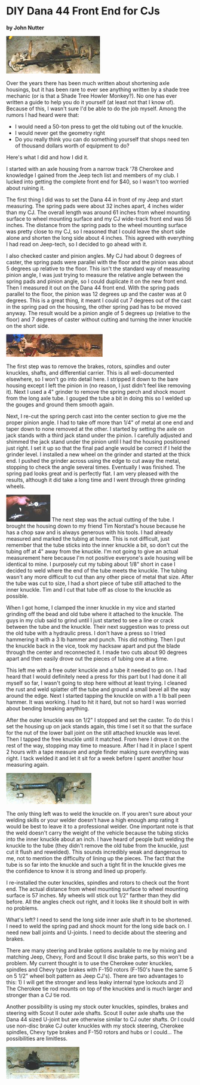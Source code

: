# DIY Dana 44 Front End for CJs

**by John Nutter**

[![Cherokee Dana 44 before cutting](/images/axle/updates/sjd44front1_.jpg)](/images/axle/updates/sjd44front1.jpg)

Over the years there has been much written about shortening axle housings, but it has been rare to ever see anything written by a shade tree mechanic (or is that a Shade Tree Howler Monkey?). No one has ever written a guide to help you do it yourself (at least not that I know of). Because of this, I wasn\'t sure I\'d be able to do the job myself. Among the rumors I had heard were that:

-   I would need a 50-ton press to get the old tubing out of the knuckle.
-   I would never get the geometry right
-   Do you really think you can do something yourself that shops need ten of thousand dollars worth of equipment to do?

Here\'s what I did and how I did it.

I started with an axle housing from a narrow track \'78 Cherokee and knowledge I gained from the Jeep tech list and members of my club. I lucked into getting the complete front end for \$40, so I wasn\'t too worried about ruining it.

The first thing I did was to set the Dana 44 in front of my Jeep and start measuring. The spring pads were about 32 inches apart, 4 inches wider than my CJ. The overall length was around 61 inches from wheel mounting surface to wheel mounting surface and my CJ wide-track front end was 56 inches. The distance from the spring pads to the wheel mounting surface was pretty close to my CJ, so I reasoned that I could leave the short side alone and shorten the long side about 4 inches. This agreed with everything I had read on Jeep-tech, so I decided to go ahead with it.

I also checked caster and pinion angles. My CJ had about 0 degrees of caster, the spring pads were parallel with the floor and the pinion was about 5 degrees up relative to the floor. This isn\'t the standard way of measuring pinion angle, I was just trying to measure the relative angle between the spring pads and pinion angle, so I could duplicate it on the new front end. Then I measured it out on the Dana 44 front end. With the spring pads parallel to the floor, the pinion was 12 degrees up and the caster was at 0 degrees. This is a great thing, it meant I could cut 7 degrees out of the cast in the spring pad on the housing, the other spring pad has to be moved anyway. The result would be a pinion angle of 5 degrees up (relative to the floor) and 7 degrees of caster without cutting and turning the inner knuckle on the short side.

[![Cherokee Dana 44 with brakes removed](/images/axle/updates/sjd44front2_.jpg)](/images/axle/updates/sjd44front2.jpg)

The first step was to remove the brakes, rotors, spindles and outer knuckles, shafts, and differential carrier. This is all well-documented elsewhere, so I won\'t go into detail here. I stripped it down to the bare housing except I left the pinion in (no reason, I just didn\'t feel like removing it). Next I used a 4\" grinder to remove the spring perch and shock mount from the long axle tube. I gouged the tube a bit in doing this so I welded up the gouges and ground them smooth again.

Next, I re-cut the spring perch cast into the center section to give me the proper pinion angle. I had to take off more than 1/4\" of metal at one end and taper down to none removed at the other. I started by setting the axle on jack stands with a third jack stand under the pinion. I carefully adjusted and shimmed the jack stand under the pinion until I had the housing positioned just right. I set it up so that the final pad angle would be correct if I held the grinder level. I installed a new wheel on the grinder and started at the thick end. I pushed the grinder across using the edge to cut away the metal, stopping to check the angle several times. Eventually I was finished. The spring pad looks great and is perfectly flat. I am very pleased with the results, although it did take a long time and I went through three grinding wheels.

[![Measuring Dana 44 for cut](/images/axle/updates/sjd44front4_.jpg)](/images/axle/updates/sjd44front4.jpg) The next step was the actual cutting of the tube. I brought the housing down to my friend Tim Norstad\'s house because he has a chop saw and is always generous with his tools. I had already measured and marked the tubing at home. This is not difficult, just remember that the tube sticks into the inner knuckle a bit, so don\'t cut the tubing off at 4\" away from the knuckle. I\'m not going to give an actual measurement here because I\'m not positive everyone\'s axle housing will be identical to mine. I purposely cut my tubing about 1/8\" short in case I decided to weld where the end of the tube meets the knuckle. The tubing wasn\'t any more difficult to cut than any other piece of metal that size. After the tube was cut to size, I had a short piece of tube still attached to the inner knuckle. Tim and I cut that tube off as close to the knuckle as possible.

When I got home, I clamped the inner knuckle in my vice and started grinding off the bead and old tube where it attached to the knuckle. The guys in my club said to grind until I just started to see a line or crack between the tube and the knuckle. Their next suggestion was to press out the old tube with a hydraulic press. I don\'t have a press so I tried hammering it with a 3 lb hammer and punch. This did nothing. Then I put the knuckle back in the vice, took my hacksaw apart and put the blade through the center and reconnected it. I made two cuts about 90 degrees apart and then easily drove out the pieces of tubing one at a time.

This left me with a free outer knuckle and a tube it needed to go on. I had heard that I would definitely need a press for this part but I had done it all myself so far, I wasn\'t going to stop here without at least trying. I cleaned the rust and weld splatter off the tube and ground a small bevel all the way around the edge. Next I started tapping the knuckle on with a 1 lb ball peen hammer. It was working. I had to hit it hard, but not so hard I was worried about bending breaking anything.

After the outer knuckle was on 1/2\" I stopped and set the caster. To do this I set the housing up on jack stands again, this time I set it so that the surface for the nut of the lower ball joint on the still attached knuckle was level. Then I tapped the free knuckle until it matched. From here I drove it on the rest of the way, stopping may time to measure. After I had it in place I spent 2 hours with a tape measure and angle finder making sure everything was right. I tack welded it and let it sit for a week before I spent another hour measuring again.

[![Cut Dana 44](/images/axle/updates/sjd44front5_.jpg)](/images/axle/updates/sjd44front5.jpg)

The only thing left was to weld the knuckle on. If you aren\'t sure about your welding skills or your welder doesn\'t have a high enough amp rating it would be best to leave it to a professional welder. One important note is that the weld doesn\'t carry the weight of the vehicle because the tubing sticks into the inner knuckle about an inch. I have heard of people butt welding the knuckle to the tube (they didn\'t remove the old tube from the knuckle, just cut it flush and rewelded). This sounds incredibly weak and dangerous to me, not to mention the difficulty of lining up the pieces. The fact that the tube is so far into the knuckle and such a tight fit in the knuckle gives me the confidence to know it is strong and lined up properly.

I re-installed the outer knuckles, spindles and rotors to check out the front end. The actual distance from wheel mounting surface to wheel mounting surface is 57 inches. My wheels will stick out 1/2\" farther than they did before. All the angles check out right, and it looks like it should bolt in with no problems.

What\'s left? I need to send the long side inner axle shaft in to be shortened. I need to weld the spring pad and shock mount for the long side back on. I need new ball joints and U-joints. I need to decide about the steering and brakes.

There are many steering and brake options available to me by mixing and matching Jeep, Chevy, Ford and Scout II disc brake parts, so this won\'t be a problem. My current thought is to use the Cherokee outer knuckles, spindles and Chevy type brakes with F-150 rotors (F-150\'s have the same 5 on 5 1/2\" wheel bolt pattern as Jeep CJ\'s). There are two advantages to this: 1) I will get the stronger and less leaky internal type lockouts and 2) The Cherokee tie rod mounts on top of the knuckles and is much larger and stronger than a CJ tie rod.

Another possibility is using my stock outer knuckles, spindles, brakes and steering with Scout II outer axle shafts. Scout II outer axle shafts use the Dana 44 sized U-joint but are otherwise similar to CJ outer shafts. Or I could use non-disc brake CJ outer knuckles with my stock steering, Cherokee spindles, Chevy type brakes and F-150 rotors and hubs or I could\... The possibilities are limitless.

[![Cut Dana 44](/images/axle/updates/sjd44front6_.jpg)](/images/axle/updates/sjd44front6.jpg)
